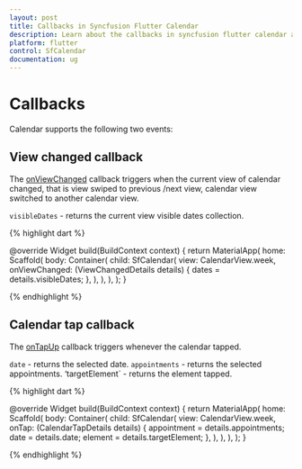 ```yaml
---
layout: post
title: Callbacks in Syncfusion Flutter Calendar 
description: Learn about the callbacks in syncfusion flutter calendar and the usage of the callbacks
platform: flutter
control: SfCalendar
documentation: ug
---
```


# Callbacks
Calendar supports the following two events:

## View changed callback

The [onViewChanged](https://pub.dev/documentation/syncfusion_flutter_calendar/latest/calendar/SfCalendar/onViewChanged.html) callback triggers when the current view of calendar changed, that is view swiped to previous /next view, calendar view switched to another calendar view.

`visibleDates` - returns the current view visible dates collection.

{% highlight dart %}

@override
Widget build(BuildContext context) {
	return MaterialApp(
		home: Scaffold(
			body: Container(
				child: SfCalendar(
					view: CalendarView.week,
					onViewChanged: (ViewChangedDetails details) {
						dates = details.visibleDates;
					},
				),
			),
		),
	);
}

{% endhighlight %}

## Calendar tap callback

The [onTapUp](https://pub.dev/documentation/syncfusion_flutter_calendar/latest/calendar/SfCalendar/onTap.html) callback triggers whenever the calendar tapped.

`date` - returns the selected date.
`appointments` - returns the selected appointments.
‘targetElement` - returns the element tapped.

{% highlight dart %}

@override
Widget build(BuildContext context) {
	return MaterialApp(
		home: Scaffold(
			body: Container(
				child: SfCalendar(
					view: CalendarView.week,
					onTap: (CalendarTapDetails details) {
						appointment = details.appointments;
						date = details.date;
						element = details.targetElement;
					},
				),
			),
		),
	);
}

{% endhighlight %}

